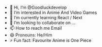 - 👋 Hi, I’m @Goodluckdevelop
- 👀 I’m interested in Anime And Video Games 
- 🌱 I’m currently learning React / Next
- 💞️ I’m looking to collaborate on ...
- 📫 How to reach me Email
- 😄 Pronouns: He/Him
- ⚡ Fun fact: Favourite Anime is One Piece

<!---
Goodluckdevelop/Goodluckdevelop is a ✨ special ✨ repository because its `README.md` (this file) appears on your GitHub profile.
You can click the Preview link to take a look at your changes.
--->
